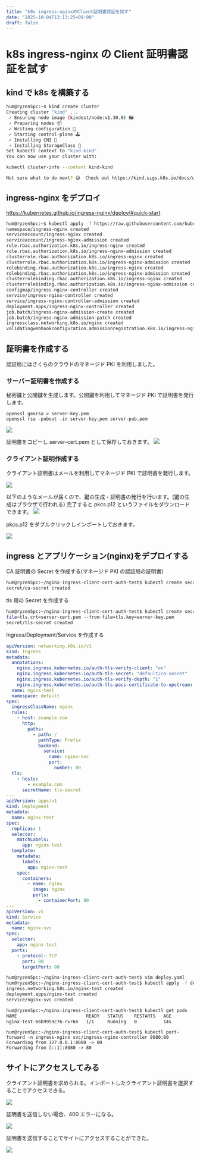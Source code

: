 ```yaml
---
title: "k8s ingress-nginxのClient証明書認証を試す"
date: "2025-10-04T13:13:25+09:00"
draft: false
---
```


# k8s ingress-nginx の Client 証明書認証を試す

## kind で k8s を構築する

```bash
hum@ryzen5pc:~$ kind create cluster
Creating cluster "kind" ...
 ✓ Ensuring node image (kindest/node:v1.30.0) 🖼
 ✓ Preparing nodes 📦
 ✓ Writing configuration 📜
 ✓ Starting control-plane 🕹️
 ✓ Installing CNI 🔌
 ✓ Installing StorageClass 💾
Set kubectl context to "kind-kind"
You can now use your cluster with:

kubectl cluster-info --context kind-kind

Not sure what to do next? 😅  Check out https://kind.sigs.k8s.io/docs/user/quick-start/
```

## ingress-nginx をデプロイ

https://kubernetes.github.io/ingress-nginx/deploy/#quick-start

```bash
hum@ryzen5pc:~$ kubectl apply -f https://raw.githubusercontent.com/kubernetes/ingress-nginx/controller-v1.13.3/deploy/static/provider/cloud/deploy.yaml
namespace/ingress-nginx created
serviceaccount/ingress-nginx created
serviceaccount/ingress-nginx-admission created
role.rbac.authorization.k8s.io/ingress-nginx created
role.rbac.authorization.k8s.io/ingress-nginx-admission created
clusterrole.rbac.authorization.k8s.io/ingress-nginx created
clusterrole.rbac.authorization.k8s.io/ingress-nginx-admission created
rolebinding.rbac.authorization.k8s.io/ingress-nginx created
rolebinding.rbac.authorization.k8s.io/ingress-nginx-admission created
clusterrolebinding.rbac.authorization.k8s.io/ingress-nginx created
clusterrolebinding.rbac.authorization.k8s.io/ingress-nginx-admission created
configmap/ingress-nginx-controller created
service/ingress-nginx-controller created
service/ingress-nginx-controller-admission created
deployment.apps/ingress-nginx-controller created
job.batch/ingress-nginx-admission-create created
job.batch/ingress-nginx-admission-patch created
ingressclass.networking.k8s.io/nginx created
validatingwebhookconfiguration.admissionregistration.k8s.io/ingress-nginx-admission created
```

## 証明書を作成する

認証局にはさくらのクラウドのマネージド PKI を利用しました。

### サーバー証明書を作成する

秘密鍵と公開鍵を生成します。公開鍵を利用してマネージド PKI で証明書を発行します。

```
openssl genrsa > server-key.pem
openssl rsa -pubout -in server-key.pem server-pub.pem
```

![](./images/create-server-cert.png)

証明書をコピーし server-cert.pem として保存しておきます。
![](./images/created-server-cert.png)

### クライアント証明作成する

クライアント証明書はメールを利用してマネージド PKI で証明書を発行します。

![](./images/create-client-cert.png)

以下のようなメールが届くので、鍵の生成・証明書の発行を行います。(鍵の生成はブラウザで行われる)
完了すると pkcs.p12 というファイルをダウンロードできます。
![](./images/client-cert-mail.png)

pkcs.p12 をダブルクリックしインポートしておきます。

![](./images/cert-import.png)

## ingress とアプリケーション(nginx)をデプロイする

CA 証明書の Secret を作成する(マネージド PKI の認証局の証明書)

```bash
hum@ryzen5pc:~/nginx-ingress-client-cert-auth-test$ kubectl create secret generic ca-secret --from-file=ca.crt=cert.pem
secret/ca-secret created
```

tls 用の Secret を作成する

```bash
hum@ryzen5pc:~/nginx-ingress-client-cert-auth-test$ kubectl create secret generic tls-secret --from-
file=tls.crt=server-cert.pem --from-file=tls.key=server-key.pem
secret/tls-secret created
```

Ingress/Deployment/Service を作成する

```yaml
apiVersion: networking.k8s.io/v1
kind: Ingress
metadata:
  annotations:
    nginx.ingress.kubernetes.io/auth-tls-verify-client: "on"
    nginx.ingress.kubernetes.io/auth-tls-secret: "default/ca-secret"
    nginx.ingress.kubernetes.io/auth-tls-verify-depth: "1"
    nginx.ingress.kubernetes.io/auth-tls-pass-certificate-to-upstream: "true"
  name: nginx-test
  namespace: default
spec:
  ingressClassName: nginx
  rules:
    - host: example.com
      http:
        paths:
          - path: /
            pathType: Prefix
            backend:
              service:
                name: nginx-svc
                port:
                  number: 80
  tls:
    - hosts:
        - example.com
      secretName: tls-secret
---
apiVersion: apps/v1
kind: Deployment
metadata:
  name: nginx-test
spec:
  replicas: 1
  selector:
    matchLabels:
      app: nginx-test
  template:
    metadata:
      labels:
        app: nginx-test
    spec:
      containers:
        - name: nginx
          image: nginx
          ports:
            - containerPort: 80
---
apiVersion: v1
kind: Service
metadata:
  name: nginx-svc
spec:
  selector:
    app: nginx-test
  ports:
    - protocol: TCP
      port: 80
      targetPort: 80
```

```bash
hum@ryzen5pc:~/nginx-ingress-client-cert-auth-test$ vim deploy.yaml
hum@ryzen5pc:~/nginx-ingress-client-cert-auth-test$ kubectl apply -f deploy.yaml
ingress.networking.k8s.io/nginx-test created
deployment.apps/nginx-test created
service/nginx-svc created
```

```bash
hum@ryzen5pc:~/nginx-ingress-client-cert-auth-test$ kubectl get pods
NAME                          READY   STATUS    RESTARTS   AGE
nginx-test-66b9959c76-rvr6n   1/1     Running   0          14s
```

```
hum@ryzen5pc:~/nginx-ingress-client-cert-auth-test$ kubectl port-forward -n ingress-nginx svc/ingress-nginx-controller 8080:80
Forwarding from 127.0.0.1:8080 -> 80
Forwarding from [::1]:8080 -> 80
```

## サイトにアクセスしてみる

クライアント証明書を求められる。インポートしたクライアント証明書を選択することでアクセスできる。

![](./images/require-client-cert.png)

証明書を送信しない場合、400 エラーになる。

![](./images/no-required-ssl-certificate-was-sent.png)

証明書を送信することでサイトにアクセスすることができた。

![](./images/sent-client-cert.png)
